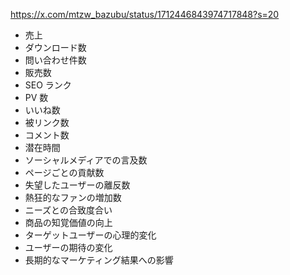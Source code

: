 https://x.com/mtzw_bazubu/status/1712446843974717848?s=20

- 売上
- ダウンロード数
- 問い合わせ件数
- 販売数
- SEO ランク
- PV 数
- いいね数
- 被リンク数
- コメント数
- 潜在時間
- ソーシャルメディアでの言及数
- ページごとの貢献数
- 失望したユーザーの離反数
- 熱狂的なファンの増加数
- ニーズとの合致度合い
- 商品の知覚価値の向上
- ターゲットユーザーの心理的変化
- ユーザーの期待の変化
- 長期的なマーケティング結果への影響
